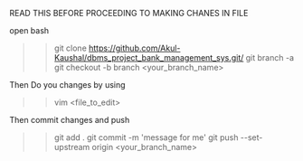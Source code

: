 READ THIS BEFORE PROCEEDING TO MAKING CHANES IN FILE

open bash 

>> git clone <https://github.com/Akul-Kaushal/dbms_project_bank_management_sys.git/>
>> git branch -a
>> git checkout  -b branch <your_branch_name>

Then Do you changes by using 

>> vim <file_to_edit>

Then commit changes and push

>> git add .
>> git commit -m 'message for me'
>> git push --set-upstream origin <your_branch_name>
